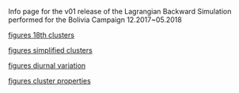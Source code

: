Info page for the v01 release of the Lagrangian Backward Simulation performed 
for the Bolivia Campaign 12.2017~05.2018

[figures 18th clusters](/flexpart_management/notebooks/run_2019-10-02_13-42-52_/clustering/04_conc_percentage_calc.md)

[figures simplified clusters](/flexpart_management/notebooks/run_2019-10-02_13-42-52_/clustering/05_analyze_clusters_new.md)

[figures diurnal variation](/flexpart_management/notebooks/run_2019-10-02_13-42-52_/clustering/03_diurnal_variability.md)


[figures cluster properties](/flexpart_management/notebooks/run_2019-10-02_13-42-52_/clustering/06_cluster_properties.md)
